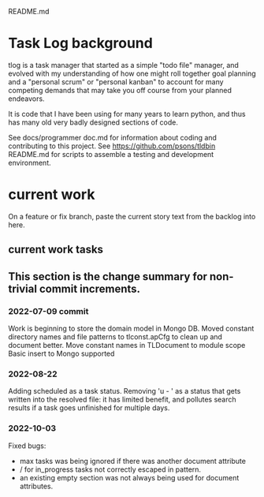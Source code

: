 README.md
# Task Log background
tlog is a task manager that started as a simple "todo file" manager, and evolved 
with my understanding of how one might roll together goal planning and a "personal scrum"
or "personal kanban" to account for many competing demands that may take you off course
from your planned endeavors.

It is code that I have been using for many years to learn python, and thus has many old 
very badly designed sections of code.

See docs/programmer doc.md for information about coding and contributing to this project.
See https://github.com/psons/tldbin README.md for scripts to assemble a testing and
development environment.

# current work
On a feature or fix branch, paste the current story text 
from the backlog into here.

## current work tasks

## This section is the change summary for non-trivial commit increments.
### 2022-07-09 commit
Work is beginning to store the domain model in Mongo DB.
Moved constant directory names and file patterns to tlconst.apCfg to clean up and document better.
Move constant names in TLDocument to module scope
Basic insert to Mongo supported

### 2022-08-22
Adding scheduled as a task status.
Removing 'u - ' as a status that gets written into the resolved file: it has limited benefit, 
    and pollutes search results if a task goes unfinished for multiple days.

### 2022-10-03
Fixed bugs:
  - max tasks was being ignored if there was another document attribute
  - / for in_progress tasks not correctly escaped in pattern.
  - an existing empty section was not always being used for document attributes. 